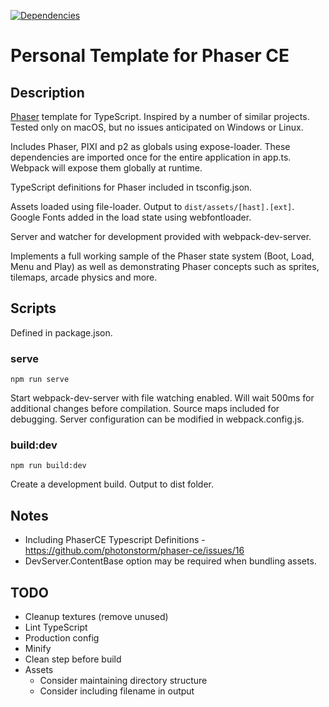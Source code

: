 [![Dependencies](https://david-dm.org/dmk2014/phaser-template.svg)](https://david-dm.org/dmk2014/phaser-template)

# Personal Template for Phaser CE

## Description
[Phaser](https://github.com/photonstorm/phaser) template for TypeScript. Inspired by a number of similar projects. Tested only on macOS, but no issues anticipated on Windows or Linux.

Includes Phaser, PIXI and p2 as globals using expose-loader. These dependencies are imported once for the entire application in app.ts. Webpack will expose them globally at runtime.

TypeScript definitions for Phaser included in tsconfig.json.

Assets loaded using file-loader. Output to ```dist/assets/[hast].[ext]```. Google Fonts added in the load state using webfontloader.

Server and watcher for development provided with webpack-dev-server.

Implements a full working sample of the Phaser state system (Boot, Load, Menu and Play) as well as demonstrating Phaser concepts such as sprites, tilemaps, arcade physics and more.

## Scripts

Defined in package.json.

### serve

```npm run serve```

Start webpack-dev-server with file watching enabled. Will wait 500ms for additional changes before compilation. Source maps included for debugging. Server configuration can be modified in webpack.config.js.

### build:dev

```npm run build:dev```

Create a development build. Output to dist folder.

## Notes
- Including PhaserCE Typescript Definitions - https://github.com/photonstorm/phaser-ce/issues/16
- DevServer.ContentBase option may be required when bundling assets.

## TODO
- Cleanup textures (remove unused)
- Lint TypeScript
- Production config
- Minify
- Clean step before build
- Assets
    - Consider maintaining directory structure
    - Consider including filename in output